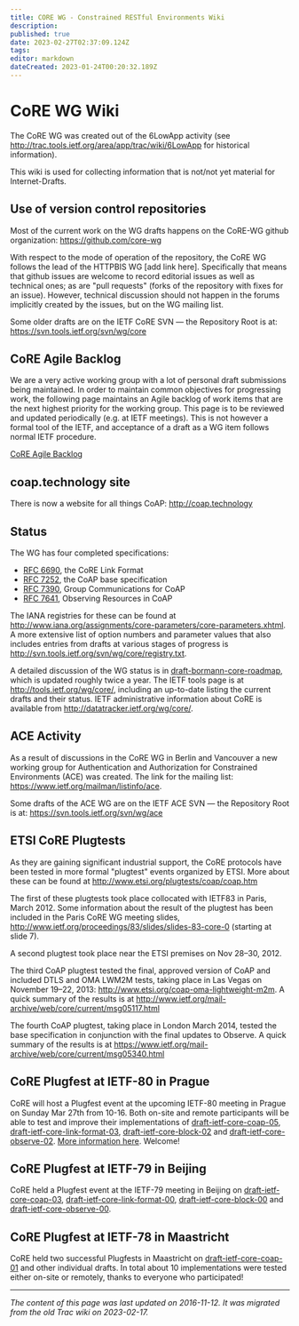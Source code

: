 ```yaml
---
title: CORE WG - Constrained RESTful Environments Wiki
description: 
published: true
date: 2023-02-27T02:37:09.124Z
tags: 
editor: markdown
dateCreated: 2023-01-24T00:20:32.189Z
---
```


# CoRE WG Wiki
The CoRE WG was created out of the 6LowApp activity (see http://trac.tools.ietf.org/area/app/trac/wiki/6LowApp for historical information).

This wiki is used for collecting information that is not/not yet material for Internet-Drafts.

## Use of version control repositories
Most of the current work on the WG drafts happens on the CoRE-WG github organization: https://github.com/core-wg

With respect to the mode of operation of the repository, the CoRE WG follows the lead of the HTTPBIS WG [add link here]. Specifically that means that github issues are welcome to record editorial issues as well as technical ones; as are "pull requests" (forks of the repository with fixes for an issue). However, technical discussion should not happen in the forums implicitly created by the issues, but on the WG mailing list.

Some older drafts are on the IETF CoRE SVN — the Repository Root is at: https://svn.tools.ietf.org/svn/wg/core

## CoRE Agile Backlog
We are a very active working group with a lot of personal draft submissions being maintained. In order to maintain common objectives for progressing work, the following page maintains an Agile backlog of work items that are the next highest priority for the working group. This page is to be reviewed and updated periodically (e.g. at IETF meetings). This is not however a formal tool of the IETF, and acceptance of a draft as a WG item follows normal IETF procedure.

[CoRE Agile Backlog](/group/core/CoreBacklog)

## coap.technology site
There is now a website for all things CoAP: http://coap.technology

## Status
The WG has four completed specifications:

- [RFC 6690](http://tools.ietf.org/html/rfc6690), the CoRE Link Format
- [RFC 7252](http://tools.ietf.org/html/rfc7252), the CoAP base specification
- [RFC 7390](http://tools.ietf.org/html/rfc7390), Group Communications for CoAP
- [RFC 7641](http://tools.ietf.org/html/rfc7641), Observing Resources in CoAP

The IANA registries for these can be found at  http://www.iana.org/assignments/core-parameters/core-parameters.xhtml. A more extensive list of option numbers and parameter values that also includes entries from drafts at various stages of progress is http://svn.tools.ietf.org/svn/wg/core/registry.txt.

A detailed discussion of the WG status is in [draft-bormann-core-roadmap](http://tools.ietf.org/html/draft-bormann-core-roadmap), which is updated roughly twice a year. The IETF tools page is at http://tools.ietf.org/wg/core/, including an up-to-date listing the current drafts and their status. IETF administrative information about CoRE is available from http://datatracker.ietf.org/wg/core/.

## ACE Activity
As a result of discussions in the CoRE WG in Berlin and Vancouver a new working group for Authentication and Authorization for Constrained Environments (ACE) was created. The link for the mailing list: https://www.ietf.org/mailman/listinfo/ace.

Some drafts of the ACE WG are on the IETF ACE SVN — the Repository Root is at: https://svn.tools.ietf.org/svn/wg/ace

## ETSI CoRE Plugtests
As they are gaining significant industrial support, the CoRE protocols have been tested in more formal "plugtest" events organized by ETSI. More about these can be found at http://www.etsi.org/plugtests/coap/coap.htm

The first of these plugtests took place collocated with IETF83 in Paris, March 2012. Some information about the result of the plugtest has been included in the Paris CoRE WG meeting slides, http://www.ietf.org/proceedings/83/slides/slides-83-core-0 (starting at slide 7).

A second plugtest took place near the ETSI premises on Nov 28–30, 2012.

The third CoAP plugtest tested the final, approved version of CoAP and included DTLS and OMA LWM2M tests, taking place in Las Vegas on November 19–22, 2013: http://www.etsi.org/coap-oma-lightweight-m2m. A quick summary of the results is at http://www.ietf.org/mail-archive/web/core/current/msg05117.html

The fourth CoAP plugtest, taking place in London March 2014, tested the base specification in conjunction with the final updates to Observe. A quick summary of the results is at https://www.ietf.org/mail-archive/web/core/current/msg05340.html

## CoRE Plugfest at IETF-80 in Prague
CoRE will host a Plugfest event at the upcoming IETF-80 meeting in Prague on Sunday Mar 27th from 10-16. Both on-site and remote participants will be able to test and improve their implementations of [draft-ietf-core-coap-05](http://tools.ietf.org/html/draft-ietf-core-coap-05), [draft-ietf-core-link-format-03](http://tools.ietf.org/html/draft-ietf-core-link-format-03), [draft-ietf-core-block-02](http://tools.ietf.org/html/draft-ietf-core-block-02) and [draft-ietf-core-observe-02](http://tools.ietf.org/html/draft-ietf-core-observe-02). [More information here](/group/core/PlugFest). Welcome!

## CoRE Plugfest at IETF-79 in Beijing
CoRE held a Plugfest event at the IETF-79 meeting in Beijing on [draft-ietf-core-coap-03](http://tools.ietf.org/html/draft-ietf-core-coap-03), [draft-ietf-core-link-format-00](http://tools.ietf.org/html/draft-ietf-core-link-format-00), [draft-ietf-core-block-00](http://tools.ietf.org/html/draft-ietf-core-block-00) and [draft-ietf-core-observe-00](http://tools.ietf.org/html/draft-ietf-core-observe-00).

## CoRE Plugfest at IETF-78 in Maastricht
CoRE held two successful Plugfests in Maastricht on [draft-ietf-core-coap-01](http://tools.ietf.org/html/draft-ietf-core-coap-01) and other individual drafts. In total about 10 implementations were tested either on-site or remotely, thanks to everyone who participated!
&nbsp;
&nbsp;
&nbsp;

---

*The content of this page was last updated on 2016-11-12. It was migrated from the old Trac wiki on 2023-02-17.*